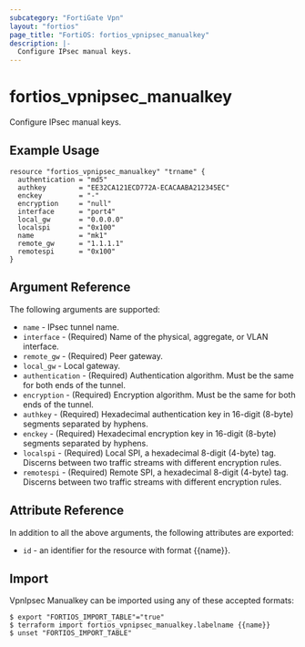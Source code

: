 ```yaml
---
subcategory: "FortiGate Vpn"
layout: "fortios"
page_title: "FortiOS: fortios_vpnipsec_manualkey"
description: |-
  Configure IPsec manual keys.
---
```


# fortios_vpnipsec_manualkey
Configure IPsec manual keys.

## Example Usage

```hcl
resource "fortios_vpnipsec_manualkey" "trname" {
  authentication = "md5"
  authkey        = "EE32CA121ECD772A-ECACAABA212345EC"
  enckey         = "-"
  encryption     = "null"
  interface      = "port4"
  local_gw       = "0.0.0.0"
  localspi       = "0x100"
  name           = "mk1"
  remote_gw      = "1.1.1.1"
  remotespi      = "0x100"
}
```

## Argument Reference

The following arguments are supported:

* `name` - IPsec tunnel name.
* `interface` - (Required) Name of the physical, aggregate, or VLAN interface.
* `remote_gw` - (Required) Peer gateway.
* `local_gw` - Local gateway.
* `authentication` - (Required) Authentication algorithm. Must be the same for both ends of the tunnel.
* `encryption` - (Required) Encryption algorithm. Must be the same for both ends of the tunnel.
* `authkey` - (Required) Hexadecimal authentication key in 16-digit (8-byte) segments separated by hyphens.
* `enckey` - (Required) Hexadecimal encryption key in 16-digit (8-byte) segments separated by hyphens.
* `localspi` - (Required) Local SPI, a hexadecimal 8-digit (4-byte) tag. Discerns between two traffic streams with different encryption rules.
* `remotespi` - (Required) Remote SPI, a hexadecimal 8-digit (4-byte) tag. Discerns between two traffic streams with different encryption rules.


## Attribute Reference

In addition to all the above arguments, the following attributes are exported:
* `id` - an identifier for the resource with format {{name}}.

## Import

VpnIpsec Manualkey can be imported using any of these accepted formats:
```
$ export "FORTIOS_IMPORT_TABLE"="true"
$ terraform import fortios_vpnipsec_manualkey.labelname {{name}}
$ unset "FORTIOS_IMPORT_TABLE"
```
